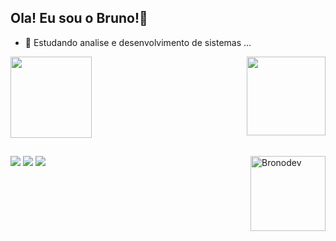## Ola! Eu sou o Bruno!👋

- 🌱 Estudando analise e desenvolvimento de sistemas ...

 <div>
  <a href="https://github.com/bronodev">
  <img height="130em" src="https://github-readme-stats.vercel.app/api?username=bronodev&show_icons=true&theme=dracula&include_all_commits=true&count_private=true"/>
  <img height="126em" align="right" src="https://github-readme-stats.vercel.app/api/top-langs/?username=bronodev&layout=compact&langs_count=7&theme=dracula"/>
</div>
  
   ##
 
<div> 
  <img align="right" height="120em" alt="Bronodev" src="https://qph.fs.quoracdn.net/main-qimg-9725f43386f85c2923a8bf1c073244b2"/>
 	<a href="https://www.twitch.tv/oBrono" target="_blank"><img src="https://img.shields.io/badge/Twitch-9146FF?style=for-the-badge&logo=twitch&logoColor=white" target="_blank"></a>
  <a href = "contatobrono@gmail.com"><img src="https://img.shields.io/badge/-Gmail-%23333?style=for-the-badge&logo=gmail&logoColor=white" target="_blank"></a>
  <a href="https://www.linkedin.com/in/bruno-bruneli-6420ba1b2/" target="_blank"><img src="https://img.shields.io/badge/-LinkedIn-%230077B5?style=for-the-badge&logo=linkedin&logoColor=white" target="_blank"></a> 
  </div>

